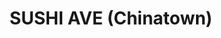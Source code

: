 ---
layout: place
title: "SUSHI AVE (Chinatown)"
permalink: /washington/seattle/sushi-ave-chinatown.html
stateAbbr: WA
stateName: Washington
cityName: Seattle
seo:
  name: "SUSHI AVE (Chinatown)"
  type: Restaurant
  links: null
description: "Looking for sushi in Seattle, Washington? Check out SUSHI AVE (Chinatown) for a delightful Japanese dining experience. Enjoy a variety of sushi and other dis..."
place_id: ChIJHXjA8k9rkFQRESvtoheRZUw
photos:
  - name: >-
      places/ChIJHXjA8k9rkFQRESvtoheRZUw/photos/AeeoHcIC2OIfmkRLhOnRGB2PFxj5CrjnjollP2bH6dT-n4G5GEToHZyWmaSwpy75alL1yInqiy6O0QxB6VIL8z2VU9q7x9kIK13Ji4M6EiM6N9XA6t4C1WNDCw3zJ4OB99eyM2fAM27-DQdk19nNTQkEDxf99cEIRgHfVlK6Y69weakWMk9n01KGqGDagob9KlkI71iyaxdrk4eljqXhfmeJ4PuF5xjjlMzLqPCAykncZc27nnufRGZZw5LU1Auxu7dvcGZp0ZA83fOLmKNBcUd6LOdCb3WE1zOdDI0aBL8aiwVEnw
    widthPx: 4032
    heightPx: 3024
    authorAttributions:
      - displayName: SUSHI AVE (Chinatown)
        uri: https://maps.google.com/maps/contrib/104092624335498777746
        photoUri: >-
          https://lh3.googleusercontent.com/a-/ALV-UjVnG8yDQinyAZXenu4Bfaa5VcBIVr2Wb0UEnZHVx00ojZ9OK8la=s100-p-k-no-mo
    flagContentUri: >-
      https://www.google.com/local/imagery/report/?cb_client=maps_api_places.places_api&image_key=!1e10!2sAF1QipOiwrZH6UGanwhjX3yQjK-RH_56NWqzgxpqiwjG&hl=en-US
    googleMapsUri: >-
      https://www.google.com/maps/place//data=!3m4!1e2!3m2!1sAF1QipOiwrZH6UGanwhjX3yQjK-RH_56NWqzgxpqiwjG!2e10!4m2!3m1!1s0x54906b4ff2c0781d:0x4c659117a2ed2b11
  - name: >-
      places/ChIJHXjA8k9rkFQRESvtoheRZUw/photos/AeeoHcJqCbVlZMtduZtzEnRVQvdAfe2tTRHaOM5QHppUoHb9r8iuidwD_YMkEh8ArDj2OKXmpeYJ3i7b5VoEml3on1nvmfDogvLgPwFSoNHAGlchmxWRgO-BsJxk_AaeSP7Fpvpb8GowRGTwRaheILTucYEEQxZ_symCPL2I5ly-yLo5qYImr62TwLr9hkTMgFZbUGtWhCdZqDV_B-mZVktkW2lZIClEhyM1wxiAxXXmh3c-ksEx9S-ce5Xak2v5QqCDRFsGQceiWvsxv6MW_uuTkyN_LW8FL_6ewM920PXfUoYkmA
    widthPx: 3024
    heightPx: 3024
    authorAttributions:
      - displayName: SUSHI AVE (Chinatown)
        uri: https://maps.google.com/maps/contrib/104092624335498777746
        photoUri: >-
          https://lh3.googleusercontent.com/a-/ALV-UjVnG8yDQinyAZXenu4Bfaa5VcBIVr2Wb0UEnZHVx00ojZ9OK8la=s100-p-k-no-mo
    flagContentUri: >-
      https://www.google.com/local/imagery/report/?cb_client=maps_api_places.places_api&image_key=!1e10!2sAF1QipN5HmM9aIlFdVh_Qnp3j6i3HYa2ctxb-s_NvxYQ&hl=en-US
    googleMapsUri: >-
      https://www.google.com/maps/place//data=!3m4!1e2!3m2!1sAF1QipN5HmM9aIlFdVh_Qnp3j6i3HYa2ctxb-s_NvxYQ!2e10!4m2!3m1!1s0x54906b4ff2c0781d:0x4c659117a2ed2b11
  - name: >-
      places/ChIJHXjA8k9rkFQRESvtoheRZUw/photos/AeeoHcKWo8N5T66lHi4Mj7e-YOBMHSd2KGNGilIjM5lci0ac-udsrjqr7zP0ka8dLC0S2sIll1dYhWUevSbknc-6C3CR2aP3xQyj_bsFW23Q1Q36OxviXWN8Hh1DGhSSQoIS9yqmlaw1VBmmp1iP8h5XAf7iMvndGR7qWdvlh_wAUtQXKMTtyNOeKOvPHtZqNGa01_D6VndVQpeq8-v84Y0hIldVFGNFntFSP_ks7bmP_eb5PlWdkMJylAwA3HrAm3tM0u31Oo_aD6FoeIDbCiQBP3mHKj2jH8JYikxYWdJ2lpcq5TZIC4BH5WNudV0vdOX-Dr3l8YNLxHnFIYq9bzPsIs-VZlDeHA5vSin025AFw0hj4RnQ8hQQM1P8GBotYH6OBjUw18by6u1qFqht8sa4nZYZtuOqLPIG_lTHBRQEym3RRPsO
    widthPx: 1125
    heightPx: 1516
    authorAttributions:
      - displayName: Anita M
        uri: https://maps.google.com/maps/contrib/106773577802227193947
        photoUri: >-
          https://lh3.googleusercontent.com/a-/ALV-UjVEnbmhunNtvzWuP0ownA7ly7P0zxuNhACXJS30_MMK-J0ZMDK3=s100-p-k-no-mo
    flagContentUri: >-
      https://www.google.com/local/imagery/report/?cb_client=maps_api_places.places_api&image_key=!1e10!2sCIHM0ogKEICAgMCInPz25AE&hl=en-US
    googleMapsUri: >-
      https://www.google.com/maps/place//data=!3m4!1e2!3m2!1sCIHM0ogKEICAgMCInPz25AE!2e10!4m2!3m1!1s0x54906b4ff2c0781d:0x4c659117a2ed2b11
  - name: >-
      places/ChIJHXjA8k9rkFQRESvtoheRZUw/photos/AeeoHcLqo5ZjyCpWUH1KbgxgnTcnPe8o3jMiYL7QsGN-qhpHJj-ycrKdLadPz-nvm1xJEhL3JwxkKi-rnKwYCr2-TxZy9w5TK-o8XYMcnS3PGUXWDrmv34in-RqTeJQBTJRlmSnYeGuCM0n9XkKIGEDLlKdFrxfDkgkrr33jB_tg6wzFz5TfvBgMG8BYARh-ach0Gb3jERW-YS_KCs70XSdrP7OBOAtdg-4KFY2l1KlERbDHkIuHRUw4f8CD1cnncDLsTdJYjXUHmr3aEihjxPKoiyFuKra0XCejv1PapFUSSGQCX7Xfomst-NHVJs2HCOpd-cQP9t6jQB-gMhFHuAlmNJqZAVjkhf3fTe67KqxfDoRAKN4kl1IXEs87nH42wwwRQa7kGJvTWu6j-rPKgfWUxCC6HAfJ7y84b7tymGO7SIjob0Y
    widthPx: 3024
    heightPx: 2540
    authorAttributions:
      - displayName: Martín Acuña
        uri: https://maps.google.com/maps/contrib/106262867561949097389
        photoUri: >-
          https://lh3.googleusercontent.com/a-/ALV-UjWBY9ii6-Z5V94pZmD0BImE3ydi_txywdHBz4MH4rl87blOWgaqqA=s100-p-k-no-mo
    flagContentUri: >-
      https://www.google.com/local/imagery/report/?cb_client=maps_api_places.places_api&image_key=!1e10!2sCIHM0ogKEICAgIDXmIeH3wE&hl=en-US
    googleMapsUri: >-
      https://www.google.com/maps/place//data=!3m4!1e2!3m2!1sCIHM0ogKEICAgIDXmIeH3wE!2e10!4m2!3m1!1s0x54906b4ff2c0781d:0x4c659117a2ed2b11
  - name: >-
      places/ChIJHXjA8k9rkFQRESvtoheRZUw/photos/AeeoHcJUHDVmhoNMAdRSsa2T02H1IJPd6dZFYT06nHQCtWkOXsC4eDJPj5iugNwpI9xYYsH_Dw4Cwri048q4JD8x8N6tFpGmyR0ZovVLVY5NU4MRhwpUZcdD5tj0A3W0RTVWk2sjKIugUuQhjoTPlEcnNYIFzHLXIYrm9TN4lpTMS817OdPqnXitwYT1VpmrdFQVbTpP-WK05Y_lxNTk1GTxYrfc2zsBr4fbWp3qg8V6etQX441PigS__TESHlowMo8R58gWFlY_yX4IN-Cfd1o9vz-HY5rF_R0xFmAi0R4KF8ErMQ
    widthPx: 4032
    heightPx: 3024
    authorAttributions:
      - displayName: SUSHI AVE (Chinatown)
        uri: https://maps.google.com/maps/contrib/104092624335498777746
        photoUri: >-
          https://lh3.googleusercontent.com/a-/ALV-UjVnG8yDQinyAZXenu4Bfaa5VcBIVr2Wb0UEnZHVx00ojZ9OK8la=s100-p-k-no-mo
    flagContentUri: >-
      https://www.google.com/local/imagery/report/?cb_client=maps_api_places.places_api&image_key=!1e10!2sAF1QipMc874gZTxT3StFcZnlNchSwZfXiTQ2K3P7SXN8&hl=en-US
    googleMapsUri: >-
      https://www.google.com/maps/place//data=!3m4!1e2!3m2!1sAF1QipMc874gZTxT3StFcZnlNchSwZfXiTQ2K3P7SXN8!2e10!4m2!3m1!1s0x54906b4ff2c0781d:0x4c659117a2ed2b11
  - name: >-
      places/ChIJHXjA8k9rkFQRESvtoheRZUw/photos/AeeoHcLqXdl-Z9qwJEULCXm3TcMQPE1vZuk4LgNB1_TLxcfL3BiWPwGYszXjFofk-GFe_TFqOVmmGR5KpLgCrEKFZkA4gIRC4ICFxMz_9nPLJyqT5vIGnJ9vCY48Dh0KixjJDd4POrmV615aoFdEAHEm-PPP-ZSGS8UufTjKFpOitD26v6gxKYrI5HS0eB3Zgft0TDiZXdnODJ5gM31Dd6HA2phfzim_ws-IpubDUMA4-g6hnPjBSLexwJ_43QrcFZ7rgLwx_zGG9S2t7CAGjvwW3eZGrlEWS7TO8rcYR272_6ntsdt832Qo4IVlPGXEyp3U77E7dk7KX_2zZXIv_KKe2EcZxNYl4eqS6F0Iccp0PEUTJHL6KUqcACGACKUDc51p2Pp-3qs0wD0LtEscXf7eYMqL1eJcR9-Y2pq732F6l4ws77OH
    widthPx: 4032
    heightPx: 3024
    authorAttributions:
      - displayName: Yoel Tzampop
        uri: https://maps.google.com/maps/contrib/106758303534002800093
        photoUri: >-
          https://lh3.googleusercontent.com/a-/ALV-UjVcLKH6Rhz67piahsVP1uFIfyNsMZrf786wwEgIXTs2zJzp8uKo=s100-p-k-no-mo
    flagContentUri: >-
      https://www.google.com/local/imagery/report/?cb_client=maps_api_places.places_api&image_key=!1e10!2sCIHM0ogKEICAgMCA_ve-nwE&hl=en-US
    googleMapsUri: >-
      https://www.google.com/maps/place//data=!3m4!1e2!3m2!1sCIHM0ogKEICAgMCA_ve-nwE!2e10!4m2!3m1!1s0x54906b4ff2c0781d:0x4c659117a2ed2b11
  - name: >-
      places/ChIJHXjA8k9rkFQRESvtoheRZUw/photos/AeeoHcLWOefAulhg2la-OJDZ589EEqEcY0G-coN8vDzd6TqxifI6GKwxMX4HCrD04n2e999HaTLnsYO6XXF2W0hkRASbrJFCPUYVCd-IskboEx5WKLd7tTV0ivb7IXw-EdADQ-QxEQYP-MvLQ7LZvPfXjEqIJwEfkOegS0_tvhKtVKqY2UFAc_OfYk3ZTXDUn6QrFltSVAoWVqiY9g22yoBQRTHeqwFW-_nxUn3E96HvATq0XUSEk-cZmYPWZ0ZTn-ARvbh7PSpMmNr_oeEFLPbiVYsNYRhzYuH2F6yx_JqlNobGsQ
    widthPx: 4032
    heightPx: 3024
    authorAttributions:
      - displayName: SUSHI AVE (Chinatown)
        uri: https://maps.google.com/maps/contrib/104092624335498777746
        photoUri: >-
          https://lh3.googleusercontent.com/a-/ALV-UjVnG8yDQinyAZXenu4Bfaa5VcBIVr2Wb0UEnZHVx00ojZ9OK8la=s100-p-k-no-mo
    flagContentUri: >-
      https://www.google.com/local/imagery/report/?cb_client=maps_api_places.places_api&image_key=!1e10!2sAF1QipPBsPzPYKDuGQosDjKrpDvzjEo5Of7DhCTP5LbT&hl=en-US
    googleMapsUri: >-
      https://www.google.com/maps/place//data=!3m4!1e2!3m2!1sAF1QipPBsPzPYKDuGQosDjKrpDvzjEo5Of7DhCTP5LbT!2e10!4m2!3m1!1s0x54906b4ff2c0781d:0x4c659117a2ed2b11
  - name: >-
      places/ChIJHXjA8k9rkFQRESvtoheRZUw/photos/AeeoHcJzU36piVKCDkzEgbdNF3RlgZILEH_7R2Mt_iVKLvFRdqm5LhZOKdYtfv7NJOHnxsDlPlRBaopmlc5dtGZvqd2qI8eHNBTQkishookcSjhjysxOvOKHo9X7UX7TBTTG9bU0k_hv38AtjD11O5KzfK6e0Fwq6wSIO5VtmQfuGuhPuCRu69ZKbNSnCA07btwUmzpAk880syXNbGOB06j7fbtldrNOPiubQAh8ukfkKLN8WQCyj0aoByCo4hlBJ_AbEJnSymM8xgsCVJMAOnhLsh779uca5MqT80EC3nE1ebiZPBXHBaU2dNyY4cyMleqooeqQZGnPC-YfLciKGC-ZxURgN--2IiooCqjvOo6BFiF4eQyoeOKxSQSM4je484WJQOcHk_JzQ-gafOGnMolRQSz7eh2iwVQXOiSZTTQa6Yo
    widthPx: 3024
    heightPx: 4032
    authorAttributions:
      - displayName: s Zihao
        uri: https://maps.google.com/maps/contrib/117598374396159948188
        photoUri: >-
          https://lh3.googleusercontent.com/a/ACg8ocKue6-j8JjOSe8O18XQNggGo5FGxHKbE-8ps9oG1f6e75pYgg=s100-p-k-no-mo
    flagContentUri: >-
      https://www.google.com/local/imagery/report/?cb_client=maps_api_places.places_api&image_key=!1e10!2sCIHM0ogKEICAgICusIm7Hg&hl=en-US
    googleMapsUri: >-
      https://www.google.com/maps/place//data=!3m4!1e2!3m2!1sCIHM0ogKEICAgICusIm7Hg!2e10!4m2!3m1!1s0x54906b4ff2c0781d:0x4c659117a2ed2b11
  - name: >-
      places/ChIJHXjA8k9rkFQRESvtoheRZUw/photos/AeeoHcImtojuHoPI7975I8zYhoGNaXOXtmTXxRaGcHggN8_ru0rLG1ZJhnn9L94Rk7AtTOaB1WN91np1mSPPE6w3Xzu_uo3CM9ovWfVBr4b0kh8f_MqGHbN0BB9-c4v3G87TCffy7nF6abhTSJnlKntqFkqyz5lFKcRiDs5StWBwA1coe7i29d1TX2x2Wtq61E7K9gGUY9iBqO5QaQEO_xQtob9aJb2bhv6sRVqVNRkUGOU-aHmx773q6JSIv0HN4Cutv7EZwHSC2hz7BZdxKxbEY_DKi4OX4o0ghKucJZincqm2wS_fJB-gJiiae9B4u6OUPfJNhYfTp8YeVyqTfKmLA7tKXG6MAharcxnKFl3JOSwVqcnIgSmdr8Jfv9JOl1-D6H4ZbvpZthwB_5D8yo25mDf63eokKdHWQl-VCEcZHw9n2w
    widthPx: 3024
    heightPx: 4032
    authorAttributions:
      - displayName: Tara Frost
        uri: https://maps.google.com/maps/contrib/106399479791061910376
        photoUri: >-
          https://lh3.googleusercontent.com/a-/ALV-UjVBWFc-4yiJjDJtGRpvuFaL6GCWYTvUdIythx0pI0Fl1ns98Rbv=s100-p-k-no-mo
    flagContentUri: >-
      https://www.google.com/local/imagery/report/?cb_client=maps_api_places.places_api&image_key=!1e10!2sCIHM0ogKEICAgICH6vXLFQ&hl=en-US
    googleMapsUri: >-
      https://www.google.com/maps/place//data=!3m4!1e2!3m2!1sCIHM0ogKEICAgICH6vXLFQ!2e10!4m2!3m1!1s0x54906b4ff2c0781d:0x4c659117a2ed2b11
  - name: >-
      places/ChIJHXjA8k9rkFQRESvtoheRZUw/photos/AeeoHcLAXQDURiS750q6B04y71gW5tz4LCBZWaSdrNJvmb1-cyObcqJ7LLyfNJ570PA9ELFxX8s5b-t-ELwe8IeL4P2rCl-vplZHGI4oiXHe6ctmwHur3YQS5LcajE0IoQOlOrmvWNHCA0D_fpjsH0R7RsjYF0KMGfCBeg1LfEz_Pg3eGqS4Ei1YwAIzsHqGWsFCKoVBWlfwUTrB7PQARNpV_Uxq1BoytVla2gMlqczRD54or3JOESCxe8wehKxuUoM1siK1J8Emz330p5ME9u06FpyvfvR9fJgjUMw1EIyS8ULpLQ
    widthPx: 3024
    heightPx: 3024
    authorAttributions:
      - displayName: SUSHI AVE (Chinatown)
        uri: https://maps.google.com/maps/contrib/104092624335498777746
        photoUri: >-
          https://lh3.googleusercontent.com/a-/ALV-UjVnG8yDQinyAZXenu4Bfaa5VcBIVr2Wb0UEnZHVx00ojZ9OK8la=s100-p-k-no-mo
    flagContentUri: >-
      https://www.google.com/local/imagery/report/?cb_client=maps_api_places.places_api&image_key=!1e10!2sAF1QipOGG1Aaav9CSznXHqYNo5SHE9dfCzwHXWznSmTs&hl=en-US
    googleMapsUri: >-
      https://www.google.com/maps/place//data=!3m4!1e2!3m2!1sAF1QipOGG1Aaav9CSznXHqYNo5SHE9dfCzwHXWznSmTs!2e10!4m2!3m1!1s0x54906b4ff2c0781d:0x4c659117a2ed2b11
address: 900 S Jackson St ste 215, Seattle, WA 98104, USA
street: 900 S Jackson St ste 215
city: Seattle
state: WA
zip: '98104'
country: USA
neighborhood: Yesler Terrace
latitude: '47.599488'
longitude: '-122.320292'
accessibility_options:
  wheelchairAccessibleEntrance: true
  wheelchairAccessibleRestroom: true
  wheelchairAccessibleSeating: true
business_status: OPERATIONAL
name: SUSHI AVE (Chinatown)
google_maps_links:
  directionsUri: >-
    https://www.google.com/maps/dir//''/data=!4m7!4m6!1m1!4e2!1m2!1m1!1s0x54906b4ff2c0781d:0x4c659117a2ed2b11!3e0
  placeUri: https://maps.google.com/?cid=5504965650234026769
  writeAReviewUri: >-
    https://www.google.com/maps/place//data=!4m3!3m2!1s0x54906b4ff2c0781d:0x4c659117a2ed2b11!12e1
  reviewsUri: >-
    https://www.google.com/maps/place//data=!4m4!3m3!1s0x54906b4ff2c0781d:0x4c659117a2ed2b11!9m1!1b1
  photosUri: >-
    https://www.google.com/maps/place//data=!4m3!3m2!1s0x54906b4ff2c0781d:0x4c659117a2ed2b11!10e5
primary_type: Sushi Restaurant
opening_hours:
  regular: null
  current: null
secondary_opening_hours:
  regular:
    weekdayDescriptions: null
    type: null
  current:
    weekdayDescriptions: null
    type: null
phone: null
price_level: null
price_range: null
rating: null
rating_count: 0
website: null
reviews: null
parking_options: null
payment_options: null
allow_dogs: null
curbside_pickup: null
delivery: null
dine_in: null
good_for_children: null
good_for_groups: null
good_for_sports: null
live_music: null
menu_for_children: null
outdoor_seating: null
reservable: null
restroom: null
serves_beer: null
serves_breakfast: null
serves_brunch: null
serves_cocktails: null
serves_coffee: null
serves_dinner: null
serves_dessert: null
serves_lunch: null
serves_vegetarian_food: null
serves_wine: null
takeout: null
summary: null

---